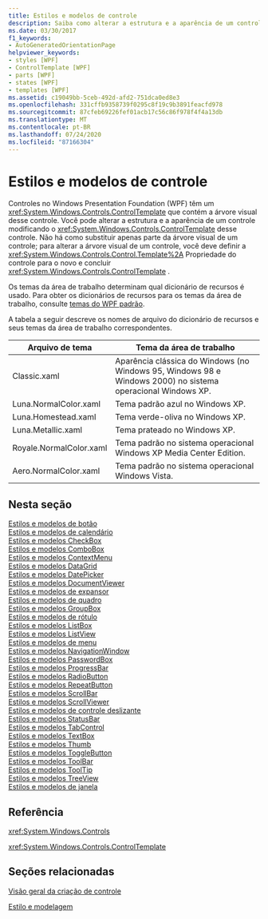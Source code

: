 ```yaml
---
title: Estilos e modelos de controle
description: Saiba como alterar a estrutura e a aparência de um controle de Windows Presentation Foundation modificando o ControlTemplate desse controle.
ms.date: 03/30/2017
f1_keywords:
- AutoGeneratedOrientationPage
helpviewer_keywords:
- styles [WPF]
- ControlTemplate [WPF]
- parts [WPF]
- states [WPF]
- templates [WPF]
ms.assetid: c19049bb-5ceb-492d-afd2-751dca0ed8e3
ms.openlocfilehash: 331cffb9358739f0295c8f19c9b3891feacfd978
ms.sourcegitcommit: 87cfeb69226fef01acb17c56c86f978f4f4a13db
ms.translationtype: MT
ms.contentlocale: pt-BR
ms.lasthandoff: 07/24/2020
ms.locfileid: "87166304"
---
```

# <a name="control-styles-and-templates"></a>Estilos e modelos de controle
Controles no Windows Presentation Foundation (WPF) têm um <xref:System.Windows.Controls.ControlTemplate> que contém a árvore visual desse controle. Você pode alterar a estrutura e a aparência de um controle modificando o <xref:System.Windows.Controls.ControlTemplate> desse controle. Não há como substituir apenas parte da árvore visual de um controle; para alterar a árvore visual de um controle, você deve definir a <xref:System.Windows.Controls.Control.Template%2A> Propriedade do controle para o novo e concluir <xref:System.Windows.Controls.ControlTemplate> .  
  
 Os temas da área de trabalho determinam qual dicionário de recursos é usado. Para obter os dicionários de recursos para os temas da área de trabalho, consulte [temas do WPF padrão](https://github.com/Microsoft/WPF-Samples/tree/master/Graphics/2DTransforms).  
  
 A tabela a seguir descreve os nomes de arquivo do dicionário de recursos e seus temas da área de trabalho correspondentes.  
  
|Arquivo de tema|Tema da área de trabalho|  
|----------------|-------------------|  
|Classic.xaml|Aparência clássica do Windows (no Windows 95, Windows 98 e Windows 2000) no sistema operacional Windows XP.|  
|Luna.NormalColor.xaml|Tema padrão azul no Windows XP.|  
|Luna.Homestead.xaml|Tema verde-oliva no Windows XP.|  
|Luna.Metallic.xaml|Tema prateado no Windows XP.|  
|Royale.NormalColor.xaml|Tema padrão no sistema operacional Windows XP Media Center Edition.|  
|Aero.NormalColor.xaml|Tema padrão no sistema operacional Windows Vista.|  
  
## <a name="in-this-section"></a>Nesta seção  
 [Estilos e modelos de botão](button-styles-and-templates.md)  
 [Estilos e modelos de calendário](calendar-styles-and-templates.md)  
 [Estilos e modelos CheckBox](checkbox-styles-and-templates.md)  
 [Estilos e modelos ComboBox](combobox-styles-and-templates.md)  
 [Estilos e modelos ContextMenu](contextmenu-styles-and-templates.md)  
 [Estilos e modelos DataGrid](datagrid-styles-and-templates.md)  
 [Estilos e modelos DatePicker](datepicker-styles-and-templates.md)  
 [Estilos e modelos DocumentViewer](documentviewer-styles-and-templates.md)  
 [Estilos e modelos de expansor](expander-styles-and-templates.md)  
 [Estilos e modelos de quadro](frame-styles-and-templates.md)  
 [Estilos e modelos GroupBox](groupbox-styles-and-templates.md)  
 [Estilos e modelos de rótulo](label-styles-and-templates.md)  
 [Estilos e modelos ListBox](listbox-styles-and-templates.md)  
 [Estilos e modelos ListView](listview-styles-and-templates.md)  
 [Estilos e modelos de menu](menu-styles-and-templates.md)  
 [Estilos e modelos NavigationWindow](navigationwindow-styles-and-templates.md)  
 [Estilos e modelos PasswordBox](passwordbox-styles-and-templates.md)  
 [Estilos e modelos ProgressBar](progressbar-styles-and-templates.md)  
 [Estilos e modelos RadioButton](radiobutton-styles-and-templates.md)  
 [Estilos e modelos RepeatButton](repeatbutton-styles-and-templates.md)  
 [Estilos e modelos ScrollBar](scrollbar-styles-and-templates.md)  
 [Estilos e modelos ScrollViewer](scrollviewer-styles-and-templates.md)  
 [Estilos e modelos de controle deslizante](slider-styles-and-templates.md)  
 [Estilos e modelos StatusBar](statusbar-styles-and-templates.md)  
 [Estilos e modelos TabControl](tabcontrol-styles-and-templates.md)  
 [Estilos e modelos TextBox](textbox-styles-and-templates.md)  
 [Estilos e modelos Thumb](thumb-styles-and-templates.md)  
 [Estilos e modelos ToggleButton](togglebutton-styles-and-templates.md)  
 [Estilos e modelos ToolBar](toolbar-styles-and-templates.md)  
 [Estilos e modelos ToolTip](tooltip-styles-and-templates.md)  
 [Estilos e modelos TreeView](treeview-styles-and-templates.md)  
 [Estilos e modelos de janela](window-styles-and-templates.md)  
  
## <a name="reference"></a>Referência  
 <xref:System.Windows.Controls>  
  
 <xref:System.Windows.Controls.ControlTemplate>  
  
## <a name="related-sections"></a>Seções relacionadas  
 [Visão geral da criação de controle](control-authoring-overview.md)  
  
 [Estilo e modelagem](../../../desktop-wpf/fundamentals/styles-templates-overview.md)
